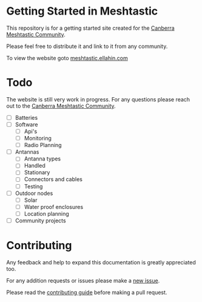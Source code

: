 # Getting Started in Meshtastic
This repository is for a getting started site created for the [Canberra Meshtastic Community](https://discord.com/invite/4QgFsuaC3Z).

Please feel free to distribute it and link to it from any community.

To view the website goto [meshtastic.ellahin.com](https://meshtastic.ellahin.com/)

# Todo
The website is still very work in progress.
For any questions please reach out to the [Canberra Meshtastic Community](https://discord.com/invite/4QgFsuaC3Z).

- [ ] Batteries
- [ ] Software
    - [ ] Api's
    - [ ] Monitoring
    - [ ] Radio Planning
- [ ] Antannas
    - [ ] Antanna types
    - [ ] Handled
    - [ ] Stationary
    - [ ] Connectors and cables
    - [ ] Testing
- [ ] Outdoor nodes
    - [ ] Solar
    - [ ] Water proof enclosures 
    - [ ] Location planning
- [ ] Community projects

# Contributing
Any feedback and help to expand this documentation is greatly appreciated too.

For any addition requests or issues please make a [new issue](https://github.com/ellahin/meshtastic-getting-started/issues).

Please read the [contributing guide](https://github.com/ellahin/meshtastic-getting-started/blob/main/contributing.md) before making a pull request.